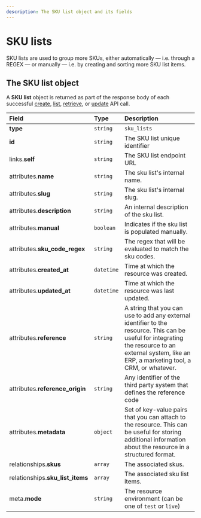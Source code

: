 ```yaml
---
description: The SKU list object and its fields
---
```


# SKU lists

SKU lists are used to group more SKUs, either automatically — i.e. through a REGEX — or manually — i.e. by creating and sorting more SKU list items.

## The SKU list object

A **SKU list** object is returned as part of the response body of each successful [create](https://docs.commercelayer.io/api/resources/sku_lists/create_sku_list), [list](https://docs.commercelayer.io/api/resources/sku_lists/list_sku_lists), [retrieve](https://docs.commercelayer.io/api/resources/sku_lists/retrieve_sku_list), or [update](https://docs.commercelayer.io/api/resources/sku_lists/update_sku_list) API call.

| Field | Type | Description |
| :--- | :--- | :--- |
| **type** | `string` | `sku_lists` |
| **id** | `string` | The SKU list unique identifier |
| links.**self** | `string` | The SKU list endpoint URL |
| attributes.**name** | `string` | The sku list's internal name. |
| attributes.**slug** | `string` | The sku list's internal slug. |
| attributes.**description** | `string` | An internal description of the sku list. |
| attributes.**manual** | `boolean` | Indicates if the sku list is populated manually. |
| attributes.**sku\_code\_regex** | `string` | The regex that will be evaluated to match the sku codes. |
| attributes.**created\_at** | `datetime` | Time at which the resource was created. |
| attributes.**updated\_at** | `datetime` | Time at which the resource was last updated. |
| attributes.**reference** | `string` | A string that you can use to add any external identifier to the resource. This can be useful for integrating the resource to an external system, like an ERP, a marketing tool, a CRM, or whatever. |
| attributes.**reference\_origin** | `string` | Any identifier of the third party system that defines the reference code |
| attributes.**metadata** | `object` | Set of key-value pairs that you can attach to the resource. This can be useful for storing additional information about the resource in a structured format. |
| relationships.**skus** | `array` | The associated skus. |
| relationships.**sku\_list\_items** | `array` | The associated sku list items. |
| meta.**mode** | `string` | The resource environment \(can be one of `test` or `live`\) |

